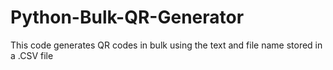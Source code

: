 # Python-Bulk-QR-Generator
This code generates QR codes in bulk using the text and file name stored in a .CSV file
